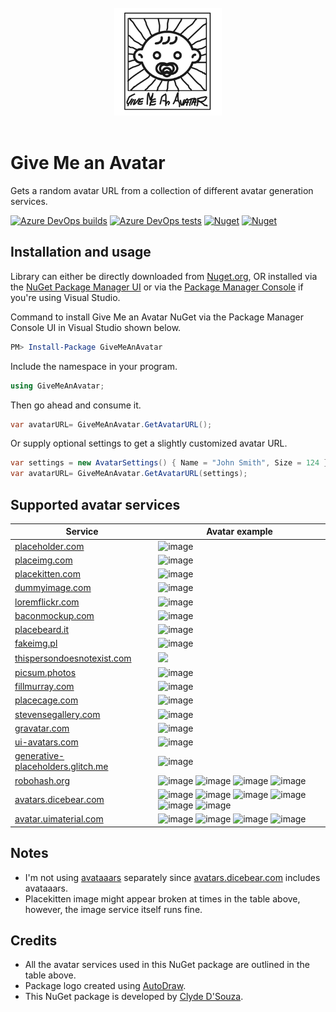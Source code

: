 <div align="center">
	<br>
	<img width="172" src="https://raw.githubusercontent.com/ClydeDz/give-me-an-avatar-nuget/main/Icon.jpg" alt="Give me an avatar NuGet package icon">
	<br>
	<br>
</div>  

# Give Me an Avatar
Gets a random avatar URL from a collection of different avatar generation services.  

[![Azure DevOps builds](https://img.shields.io/azure-devops/build/clydedsouza-nuget/03b052e2-ef54-44b2-82b3-3c3a1e09d864/10?logo=Azure%20DevOps)](https://dev.azure.com/clydedsouza-nuget/Give%20Me%20an%20Avatar%20NuGet/_build) 
[![Azure DevOps tests](https://img.shields.io/azure-devops/tests/clydedsouza-nuget/Give%2520Me%2520an%2520Avatar%2520NuGet/10?logo=Azure%20DevOps)](https://dev.azure.com/clydedsouza-nuget/Give%20Me%20an%20Avatar%20NuGet/_build) 
[![Nuget](https://img.shields.io/nuget/v/GiveMeAnAvatar?color=brightgreen&logo=NuGet)](https://www.nuget.org/packages/GiveMeAnAvatar) 
[![Nuget](https://img.shields.io/nuget/dt/GiveMeAnAvatar?color=brightgreen&logo=NuGet)](https://www.nuget.org/packages/GiveMeAnAvatar)      

## Installation and usage
Library can either be directly downloaded from [Nuget.org](https://www.nuget.org/packages/GiveMeAnAvatar), OR installed via the [NuGet Package Manager UI](https://docs.microsoft.com/en-us/nuget/tools/package-manager-ui#finding-and-installing-a-package) or via the [Package Manager Console](https://docs.microsoft.com/en-us/nuget/tools/package-manager-console) if you're using Visual Studio.

Command to install Give Me an Avatar NuGet via the Package Manager Console UI in Visual Studio shown below.
```PowerShell
PM> Install-Package GiveMeAnAvatar
```

Include the namespace in your program.
```C#
using GiveMeAnAvatar;
```

Then go ahead and consume it.
```C#
var avatarURL= GiveMeAnAvatar.GetAvatarURL();
``` 
  
Or supply optional settings to get a slightly customized avatar URL.
```C#
var settings = new AvatarSettings() { Name = "John Smith", Size = 124 };
var avatarURL= GiveMeAnAvatar.GetAvatarURL(settings);
``` 

    

## Supported avatar services

| Service                                    | Avatar example                                       |
|--------------------------------------------|------------------------------------------------------|
| [placeholder.com](https://placeholder.com) | ![image](https://via.placeholder.com/128?Text=J%20S) |
| [placeimg.com](https://placeimg.com)       | ![image](https://placeimg.com/128/128/people)        |
| [placekitten.com](https://placekitten.com) | ![image](https://placekitten.com/g/128/128?cache=invalidate-nuget)          |
| [dummyimage.com](https://dummyimage.com/)  | ![image](https://dummyimage.com/128x128&text=J%20S)  |
| [loremflickr.com](https://loremflickr.com) | ![image](https://loremflickr.com/128/128/human)      |
| [baconmockup.com](https://baconmockup.com) | ![image](https://baconmockup.com/128/128/)           |
| [placebeard.it](https://placebeard.it)     | ![image](https://placebeard.it/128)                  |
| [fakeimg.pl](https://fakeimg.pl)           | ![image](https://fakeimg.pl/128x128/?text=John%20Smith&font=bebas)   |
| [thispersondoesnotexist.com](https://thispersondoesnotexist.com/) | <img src="https://thispersondoesnotexist.com/image" width="128"/> |
| [picsum.photos](https://picsum.photos/)     | ![image](https://picsum.photos/128)                  |
| [fillmurray.com](https://www.fillmurray.com)     | ![image](https://www.fillmurray.com/128/128)    |
| [placecage.com](https://www.placecage.com)       | ![image](https://www.placecage.com/128/128)     |
| [stevensegallery.com](https://www.stevensegallery.com)       | ![image](https://www.stevensegallery.com/128/128)  |
| [gravatar.com](https://www.gravatar.com)    | ![image](https://www.gravatar.com/avatar/default?s=128)     |
| [ui-avatars.com](https://www.ui-avatars.com)    | ![image](https://ui-avatars.com/api/?background=random&size=128&name=J%20S)     |
| [generative-placeholders.glitch.me](https://generative-placeholders.glitch.me)       | ![image](https://generative-placeholders.glitch.me/image?width=128&height=128)     |
| [robohash.org](https://robohash.org)       | ![image](https://robohash.org/John%20Smith?size=128x128&set=set1) ![image](https://robohash.org/John%20Smith?size=128x128&set=set2) ![image](https://robohash.org/John%20Smith?size=128x128&set=set3) ![image](https://robohash.org/John%20Smith?size=128x128&set=set4)     |
| [avatars.dicebear.com](https://avatars.dicebear.com)     | ![image](https://avatars.dicebear.com/4.5/api/gridy/John%20Smith.svg?w=128&h=128) ![image](https://avatars.dicebear.com/4.5/api/human/John%20Smith.svg?w=128&h=128) ![image](https://avatars.dicebear.com/4.5/api/identicon/John%20Smith.svg?w=128&h=128) ![image](https://avatars.dicebear.com/4.5/api/jdenticon/John%20Smith.svg?w=128&h=128) ![image](https://avatars.dicebear.com/4.5/api/avataaars/John%20Smith.svg?w=128&h=128)  ![image](https://avatars.dicebear.com/4.5/api/bottts/John%20Smith.svg?w=128&h=128)             |
| [avatar.uimaterial.com](https://avatar.uimaterial.com)     | ![image](https://avatar.uimaterial.com/?setId=0496UVJDTqyd2eCIAa46&name=John%20Smith&size=128) ![image](https://avatar.uimaterial.com/?setId=8Pfmys5bgfL2NbXFG2sU&name=John%20Smith&size=128) ![image](https://avatar.uimaterial.com/?setId=SM2u3518GjohwtHQXNK0&name=John%20Smith&size=128) ![image](https://avatar.uimaterial.com/?setId=Pb7ErSM37KjjIZyJk8w6&name=John%20Smith&size=128)   |

## Notes
* I'm not using [avataaars](https://avataaars.io/) separately since [avatars.dicebear.com](https://avatars.dicebear.com) includes avataaars.    
* Placekitten image might appear broken at times in the table above, however, the image service itself runs fine.     

## Credits   
- All the avatar services used in this NuGet package are outlined in the table above.    
- Package logo created using [AutoDraw](https://www.autodraw.com/).   
- This NuGet package is developed by [Clyde D'Souza](https://twitter.com/clydedz).